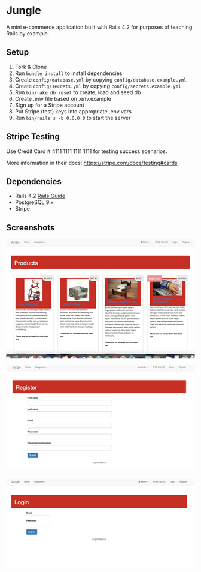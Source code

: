 # Jungle

A mini e-commerce application built with Rails 4.2 for purposes of teaching Rails by example.


## Setup

1. Fork & Clone
2. Run `bundle install` to install dependencies
3. Create `config/database.yml` by copying `config/database.example.yml`
4. Create `config/secrets.yml` by copying `config/secrets.example.yml`
5. Run `bin/rake db:reset` to create, load and seed db
6. Create .env file based on .env.example
7. Sign up for a Stripe account
8. Put Stripe (test) keys into appropriate .env vars
9. Run `bin/rails s -b 0.0.0.0` to start the server


## Stripe Testing

Use Credit Card # 4111 1111 1111 1111 for testing success scenarios.

More information in their docs: <https://stripe.com/docs/testing#cards>

## Dependencies

* Rails 4.2 [Rails Guide](http://guides.rubyonrails.org/v4.2/)
* PostgreSQL 9.x
* Stripe


## Screenshots

!["Screenshot of products"](https://github.com/kevinkenny92/jungle-rails/blob/master/docs/Screen%20Shot%202017-08-07%20at%2011.28.42%20AM.png)

!["Screenshot of registeration"](https://github.com/kevinkenny92/jungle-rails/blob/master/docs/Screen%20Shot%202017-08-07%20at%2011.28.55%20AM.png)

!["Screenshot of login"](https://github.com/kevinkenny92/jungle-rails/blob/master/docs/Screen%20Shot%202017-08-07%20at%2011.28.59%20AM.png)



